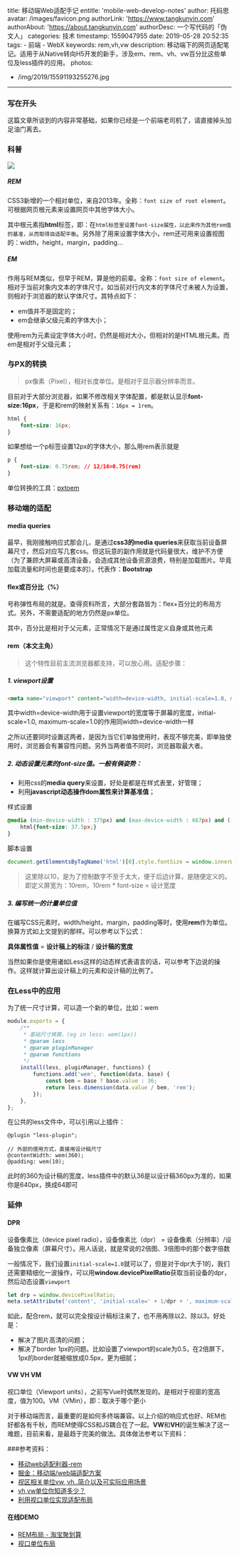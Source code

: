 title: 移动端Web适配手记
entitle: 'mobile-web-develop-notes'
author: 托码思
avatar: /images/favicon.png
authorLink: 'https://www.tangkunyin.com'
authorAbout: 'https://about.tangkunyin.com'
authorDesc: 一个写代码的「伪文人」
categories: 技术
timestamp: 1559047955
date: 2019-05-28 20:52:35
tags:
    - 前端
    - WebX
keywords: rem,vh,vw
description: 移动端下的网页适配笔记。适用于从Native转向H5开发的新手，涉及em、rem、vh、vw百分比这些单位及less插件的应用。
photos:
- /img/2019/15591193255276.jpg
---

### 写在开头

这篇文章所谈到的内容非常基础，如果你已经是一个前端老司机了，请直接掉头加足油门离去。

### 科普

![](/img/2019/15591193255276.jpg)


##### REM

CSS3新增的一个相对单位，来自2013年。全称：`font size of root element`。可根据网页根元素来设置网页中其他字体大小。

其中根元素指**html**标签，即：在`html标签里设置font-size属性，以此来作为其他rem值的基准，从而取得自适配平衡`。另外除了用来设置字体大小，rem还可用来设置视图的：width，height，margin，padding...

##### EM

作用与REM类似，但早于REM，算是他的前辈。全称：`font size of element`。相对于当前对象内文本的字体尺寸。如当前对行内文本的字体尺寸未被人为设置，则相对于浏览器的默认字体尺寸。其特点如下：

- em值并不是固定的；
- em会继承父级元素的字体大小；

使用rem为元素设定字体大小时，仍然是相对大小，但相对的是HTML根元素。而em是相对于父级元素；


### 与PX的转换

> px像素（Pixel），相对长度单位。是相对于显示器分辨率而言。
 
目前对于大部分浏览器，如果不修改相关字体配置，都是默认显示**font-size:16px**，于是和rem的映射关系有：`16px = 1rem`。


```css
html {
    font-size: 16px;
}
```

如果想给一个p标签设置12px的字体大小，那么用rem表示就是

```css
p {
    font-size: 0.75rem; // 12/16=0.75(rem)
}
```

单位转换的工具：[pxtoem](http://pxtoem.com/)

### 移动端的适配

#### media queries

最早，我刚接触响应式那会儿，是通过**css3的media queries**来获取当前设备屏幕尺寸，然后对应写几套css。但这玩意的副作用就是代码量很大，维护不方便（为了兼顾大屏幕或高清设备，会造成其他设备资源浪费，特别是加载图片。毕竟加载流量和时间也是要成本的）。代表作：**Bootstrap**

#### flex或百分比（%）

号称弹性布局的就是。查得资料所言，大部分套路皆为：flex+百分比的布局方式。另外，不需要适配的地方仍然是px单位。

其中，百分比是相对于父元素，正常情况下是通过属性定义自身或其他元素

#### rem（本文主角）

> 这个特性目前主流浏览器都支持，可以放心用。适配步骤：

##### 1. viewport设置

```html
<meta name="viewport" content="width=device-width, initial-scale=1.0, maximum-scale=1.0, user-scalable=0">
```

其中width=device-width用于设置viewport的宽度等于屏幕的宽度，initial-scale=1.0, maximum-scale=1.0的作用同width=device-width一样

之所以还要同时设置这两者，是因为当它们单独使用时，表现不够完美，即单独使用时，浏览器会有兼容性问题。另外当两者值不同时，浏览器取最大者。

##### 2. 动态设置<html>元素的font-size值。一般有俩姿势：

- 利用css的**media query**来设置，好处是都是在样式表里，好管理；
- 利用**javascript动态操作dom属性来计算基准值**；

样式设置

```css
@media (min-device-width : 375px) and (max-device-width : 667px) and (-webkit-min-device-pixel-ratio : 2){
    html{font-size: 37.5px;}
}
```

脚本设置

```javascript
document.getElementsByTagName('html')[0].style.fontSize = window.innerWidth / 10 + 'px';
```

> 这里除以10，是为了控制数字不至于太大，便于后边计算，是随便定义的。即定义屏宽为：10rem，10rem * font-size = 设计宽度

##### 3. 编写统一的计量单位值

在编写CSS元素时，width/height，margin，padding等时，使用**rem**作为单位。换算方式如上文提到的那样。可以参考以下公式：

**具体属性值** = **设计稿上的标注** / **设计稿的宽度**

当然如果你是使用诸如Less这样的动态样式表语言的话，可以参考下边说的操作。这样就计算出设计稿上的元素和设计稿的比例了。

### 在Less中的应用

为了统一尺寸计算，可以造一个新的单位，比如：wem

```javascript
module.exports = {
    /**
     * 基础尺寸换算。(eg in less: wem(1px))
     * @param less
     * @param pluginManager
     * @param functions
     */
    install(less, pluginManager, functions) {
        functions.add('wem', function(data, base) {
            const bem = base ? base.value : 36;
            return less.dimension(data.value / bem, 'rem');
        });
    },
};
```

在公共的less文件中，可以引用以上插件：

```less
@plugin "less-plugin";

// 外部的使用方式，直接用设计稿尺寸
@contentWidth: wem(360);
@padding: wem(10);
```

此时的360为设计稿的宽度，less插件中的默认36是以设计稿360px为准的，如果你是640px，换成64即可

### 延伸

#### DPR

设备像素比（device pixel radio），设备像素比（dpr） = 设备像素（分辨率）/设备独立像素（屏幕尺寸）。用人话说，就是常说的2倍图、3倍图中的那个数字倍数

一般情况下，我们设置`initial-scale=1.0`就可以了，但是对于dpr大于1的，我们还需要精细化一波操作，可以用**window.devicePixelRatio**获取当前设备的dpr，然后动态设置`viewport`

```javascript
let drp = window.devicePixelRatio;
meta.setAttribute('content', 'initial-scale=' + 1/dpr + ', maximum-scale=' + 1/dpr + ', minimum-scale=' + 1/dpr + ', user-scalable=no');
```

如此，配合rem，就可以完全按设计稿标注来了，也不用再除以2、除以3。好处是：

- 解决了图片高清的问题；
- 解决了border 1px的问题。比如设置了viewport的scale为0.5，在2倍屏下，1px的border就被缩放成0.5px，更为细腻；

#### VW  VH VM

视口单位（Viewport units），之前写Vue时偶然发现的。是相对于视窗的宽高度，值为100。VM（VMin），即：取决于哪个更小

对于移动端而言，最重要的是如何多终端兼容。以上介绍的响应式也好、REM也好都各有千秋，而REM使得CSS和JS耦合在了一起。**VW**和**VH**的诞生解决了这一难题，目前来看，是最趋于完美的做法。具体做法参考以下资料：

###参考资料： 

- [移动web适配利器-rem](http://www.alloyteam.com/2016/03/mobile-web-adaptation-tool-rem/)
- [掘金：移动端/web端适配方案](https://juejin.im/post/5cbdee71f265da03b57b5866)
- [视区相关单位vw, vh..简介以及可实际应用场景](https://www.zhangxinxu.com/wordpress/2012/09/new-viewport-relative-units-vw-vh-vm-vmin/)
- [vh,vw单位你知道多少？](https://juejin.im/entry/59b00e46f265da2491513bcc)
- [利用视口单位实现适配布局](https://aotu.io/notes/2017/04/28/2017-4-28-CSS-viewport-units/)

#### 在线DEMO

- [REM布局 - 淘宝聚划算](https://jhs.m.taobao.com/m/index.htm#!all)
- [视口单位布局](https://jdc.jd.com/demo/ting/vw_layout.html)

